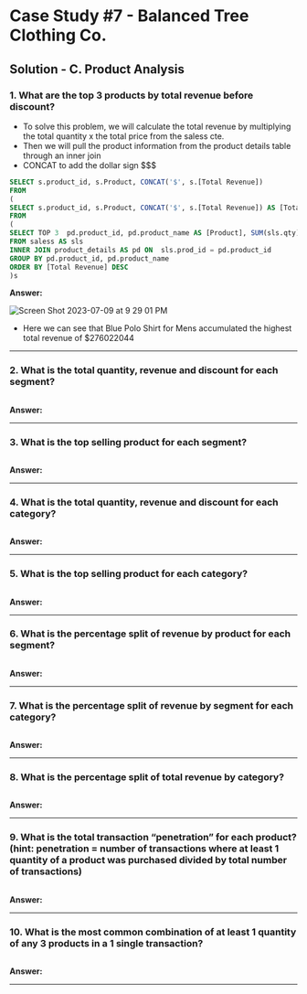 # Case Study #7 - Balanced Tree Clothing Co.

## Solution - C. Product Analysis

### 1. What are the top 3 products by total revenue before discount?

- To solve this problem, we will calculate the total revenue by multiplying the total quantity x the total price from the saless cte.
- Then we will pull the product information from the product details table through an inner join
- CONCAT to add the dollar sign $$$

````sql
SELECT s.product_id, s.Product, CONCAT('$', s.[Total Revenue])
FROM
(
SELECT s.product_id, s.Product, CONCAT('$', s.[Total Revenue]) AS [Total Revenue]
FROM
(
SELECT TOP 3  pd.product_id, pd.product_name AS [Product], SUM(sls.qty) * SUM(sls.price) AS [Total Revenue]
FROM saless AS sls
INNER JOIN product_details AS pd ON  sls.prod_id = pd.product_id
GROUP BY pd.product_id, pd.product_name
ORDER BY [Total Revenue] DESC
)s
````

**Answer:**


![Screen Shot 2023-07-09 at 9 29 01 PM](https://github.com/KennethManzi1/8-week-SQL-Challenge/assets/120513764/a1663fc5-0127-44f1-9d74-625408d3c39e)


- Here we can see that Blue Polo Shirt for Mens accumulated the highest total revenue of $276022044


***



### 2. What is the total quantity, revenue and discount for each segment?

````sql

````


**Answer:**

***


### 3. What is the top selling product for each segment?

````sql

````


**Answer:**

***


### 4. What is the total quantity, revenue and discount for each category?

````sql

````


**Answer:**

***


### 5. What is the top selling product for each category?

````sql

````


**Answer:**

***


### 6. What is the percentage split of revenue by product for each segment?

````sql

````


**Answer:**

***


### 7. What is the percentage split of revenue by segment for each category?

````sql

````


**Answer:**

***


### 8. What is the percentage split of total revenue by category?

````sql

````


**Answer:**

***


### 9. What is the total transaction “penetration” for each product? (hint: penetration = number of transactions where at least 1 quantity of a product was purchased divided by total number of transactions)

````sql

````


**Answer:**

***


### 10. What is the most common combination of at least 1 quantity of any 3 products in a 1 single transaction?

````sql

````


**Answer:**

***



